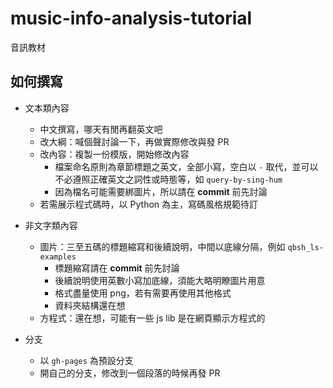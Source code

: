 ﻿# music-info-analysis-tutorial

音訊教材

## 如何撰寫

* 文本類內容
  * 中文撰寫，哪天有閒再翻英文吧
  * 改大綱：喊個聲討論一下，再做實際修改與發 PR
  * 改內容：複製一份模版，開始修改內容
    * 檔案命名原則為章節標題之英文，全部小寫，空白以 `-` 取代，並可以不必遵照正確英文之詞性或時態等，如 `query-by-sing-hum`
    * 因為檔名可能需要綁圖片，所以請在 **commit** 前先討論
  * 若需展示程式碼時，以 Python 為主，寫碼風格規範待訂

* 非文字類內容
  * 圖片：三至五碼的標題縮寫和後續說明，中間以底線分隔，例如 `qbsh_ls-examples`
    * 標題縮寫請在 **commit** 前先討論
    * 後續說明使用英數小寫加底線，須能大略明瞭圖片用意
    * 格式盡量使用 png，若有需要再使用其他格式
    * 資料夾結構還在想
  * 方程式：還在想，可能有一些 js lib 是在網頁顯示方程式的

* 分支
  * 以 `gh-pages` 為預設分支
  * 開自己的分支，修改到一個段落的時候再發 PR
